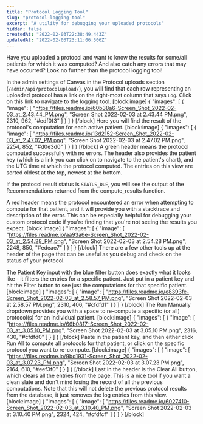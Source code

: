 ```yaml
---
title: "Protocol Logging Tool"
slug: "protocol-logging-tool"
excerpt: "A utility for debugging your uploaded protocols"
hidden: false
createdAt: "2022-02-03T22:38:49.443Z"
updatedAt: "2022-02-03T23:11:06.506Z"
---
```

Have you uploaded a protocol and want to know the results for some/all patients for which it was computed? And also catch any errors that may have occurred? Look no further than the protocol logging tool! 

In the admin settings of Canvas in the Protocol uploads section (`/admin/api/protocolupload/`), you will find that each row representing an uploaded protocol has a link on the right-most column that says `Log`. Click on this link to navigate to the logging tool. 
[block:image]
{
  "images": [
    {
      "image": [
        "https://files.readme.io/60b38a6-Screen_Shot_2022-02-03_at_2.43.44_PM.png",
        "Screen Shot 2022-02-03 at 2.43.44 PM.png",
        2310,
        962,
        "#edf0f3"
      ]
    }
  ]
}
[/block]
Here you will find the result of the protocol's computation for each active patient.
[block:image]
{
  "images": [
    {
      "image": [
        "https://files.readme.io/13d2152-Screen_Shot_2022-02-03_at_2.47.02_PM.png",
        "Screen Shot 2022-02-03 at 2.47.02 PM.png",
        2254,
        852,
        "#d0e3d0"
      ]
    }
  ]
}
[/block]
A green header means the protocol computed successfully with no errors. The header also provides the patient key (which is a link you can click on to navigate to the patient's chart), and the UTC time at which the protocol computed. The entries on this view are sorted oldest at the top, newest at the bottom. 

If the protocol result status is `STATUS_DUE`, you will see the output of the Recommendations returned from the compute_results function. 

A red header means the protocol encountered an error when attempting to compute for that patient, and it will provide you with a stacktrace and description of the error. This can be especially helpful for debugging your custom protocol code if you're finding that you're not seeing the results you expect. 
[block:image]
{
  "images": [
    {
      "image": [
        "https://files.readme.io/aa93a6e-Screen_Shot_2022-02-03_at_2.54.28_PM.png",
        "Screen Shot 2022-02-03 at 2.54.28 PM.png",
        2248,
        850,
        "#edeae7"
      ]
    }
  ]
}
[/block]
There are a few other tools up at the header of the page that can be useful as you debug and check on the status of your protocol. 

The Patient Key input with the blue filter button does exactly what it looks like - it filters the entries for a specific patient. Just put in a patient key and hit the Filter button to see just the computations for that specific patient.
[block:image]
{
  "images": [
    {
      "image": [
        "https://files.readme.io/e8393fe-Screen_Shot_2022-02-03_at_2.58.57_PM.png",
        "Screen Shot 2022-02-03 at 2.58.57 PM.png",
        2310,
        406,
        "#cfdfd1"
      ]
    }
  ]
}
[/block]
The Run Manually dropdown provides you with a space to re-compute a specific (or all) protocol(s) for an individual patient.
[block:image]
{
  "images": [
    {
      "image": [
        "https://files.readme.io/66b0817-Screen_Shot_2022-02-03_at_3.05.10_PM.png",
        "Screen Shot 2022-02-03 at 3.05.10 PM.png",
        2316,
        430,
        "#cfdfd0"
      ]
    }
  ]
}
[/block]
Paste in the patient key, and then either click Run All to compute all protocols for that patient, or click on the specific protocol you want to re-compute. 
[block:image]
{
  "images": [
    {
      "image": [
        "https://files.readme.io/9bd1931-Screen_Shot_2022-02-03_at_3.07.23_PM.png",
        "Screen Shot 2022-02-03 at 3.07.23 PM.png",
        2164,
        610,
        "#eef3f0"
      ]
    }
  ]
}
[/block]
Last in the header is the Clear All button, which clears all the entries from the page. This is a nice tool if you want a clean slate and don't mind losing the record of all the previous computations. Note that this will not delete the previous protocol results from the database, it just removes the log entries from this view.
[block:image]
{
  "images": [
    {
      "image": [
        "https://files.readme.io/6027410-Screen_Shot_2022-02-03_at_3.10.40_PM.png",
        "Screen Shot 2022-02-03 at 3.10.40 PM.png",
        2324,
        424,
        "#cfdfcf"
      ]
    }
  ]
}
[/block]